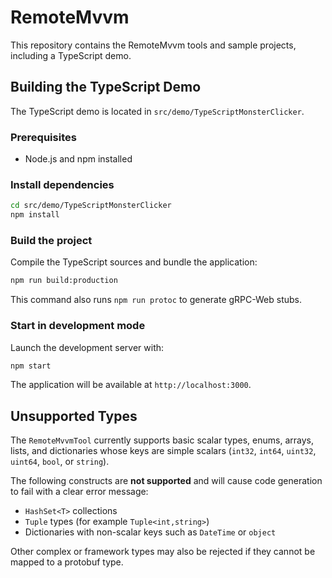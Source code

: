 # RemoteMvvm

This repository contains the RemoteMvvm tools and sample projects, including a TypeScript demo.

## Building the TypeScript Demo

The TypeScript demo is located in `src/demo/TypeScriptMonsterClicker`.

### Prerequisites

- Node.js and npm installed

### Install dependencies

```bash
cd src/demo/TypeScriptMonsterClicker
npm install
```

### Build the project

Compile the TypeScript sources and bundle the application:

```bash
npm run build:production
```

This command also runs `npm run protoc` to generate gRPC-Web stubs.

### Start in development mode

Launch the development server with:

```bash
npm start
```

The application will be available at `http://localhost:3000`.

## Unsupported Types

The `RemoteMvvmTool` currently supports basic scalar types, enums, arrays, lists, and dictionaries whose keys are simple scalars (`int32`, `int64`, `uint32`, `uint64`, `bool`, or `string`).

The following constructs are **not supported** and will cause code generation to fail with a clear error message:

- `HashSet<T>` collections
- `Tuple` types (for example `Tuple<int,string>`)
- Dictionaries with non-scalar keys such as `DateTime` or `object`

Other complex or framework types may also be rejected if they cannot be mapped to a protobuf type.
